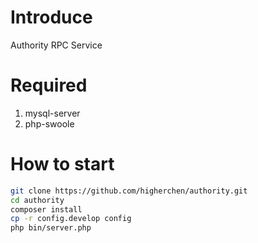 # Introduce

Authority RPC Service

# Required

 1. mysql-server
 1. php-swoole

# How to start

```bash
git clone https://github.com/higherchen/authority.git
cd authority
composer install
cp -r config.develop config
php bin/server.php
```
